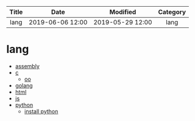 | Title                | Date             | Modified         | Category          |
|:--------------------:|:----------------:|:----------------:|:-----------------:|
| lang                 | 2019-06-06 12:00 | 2019-05-29 12:00 | lang              |

# lang

- [assembly](./assembly/README.md)
- [c](./c/README.md)
    - [oo](./c/oo.md)
- [golang](./golang/README.md)
- [html](./html/README.md)
- [js](./js/README.md)
- [python](./python/README.md)
    - [install python](./python/install-python-with-mac.md)